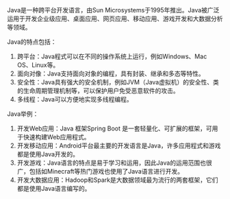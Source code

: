 

Java是一种跨平台开发语言，由Sun Microsystems于1995年推出。Java被广泛运用于开发企业级应用、桌面应用、网页应用、移动应用、游戏开发和大数据分析等领域。

Java的特点包括：
1. 跨平台：Java程式可以在不同的操作系统上运行，例如Windows、Mac OS、Linux等。
2. 面向对像：Java支持面向对象的编程，具有封装、继承和多态等特性。
3. 安全性：Java具有强大的安全机制，例如JVM（Java虚拟机）的安全性、类的生命周期管理机制等，可以保护用户免受恶意软件的攻击。
4. 多线程：Java可以方便地实现多线程编程。

Java举例：
1. 开发Web应用：Java 框架Spring Boot 是一套轻量化、可扩展的框架，可用于快速构建Web应用程式。
2. 开发移动应用：Android平台最主要的开发语言是Java，许多应用程式和游戏都是使用Java开发的。
3. 开发游戏：Java语言的特点是易于学习和运用，因此Java的运用范围也很广，包括如Minecraft等热门游戏也使用了Java语言进行开发。
4. 开发大数据应用：Hadoop和Spark是大数据领域最为流行的两套框架，它们都是使用Java语言编写的。